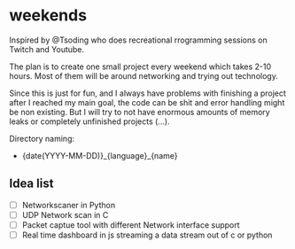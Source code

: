 # weekends
Inspired by @Tsoding who does recreational rrogramming sessions on Twitch and Youtube.

The plan is to create one small project every weekend which takes 2-10 hours. 
Most of them will be around networking and trying out technology.

Since this is just for fun, and I always have problems with finishing a project after
I reached my main goal, the code can be shit and error handling might be non existing. 
But I will try to not have enormous amounts of memory leaks or completely 
unfinished projects (...).

Directory naming:
- {date(YYYY-MM-DD)}\_{language}\_{name}

## Idea list 
- [ ] Networkscaner in Python
- [ ] UDP Network scan in C 
- [ ] Packet captue tool with different Network interface support  
- [ ] Real time dashboard in js streaming a data stream out of c or python
